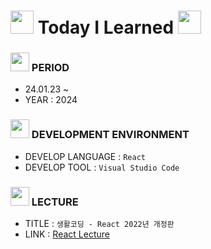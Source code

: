 # <img src = "https://cdn-icons-png.flaticon.com/128/6119/6119010.png" width = "37" height = "37"> Today I Learned <img src = "https://cdn-icons-png.flaticon.com/128/6119/6119010.png" width = "37" height = "37" >

### <img src = "https://cdn-icons-png.flaticon.com/128/4341/4341050.png" width = "30" height = "30" > PERIOD 
- 24.01.23 ~
- YEAR : 2024

### <img src = "https://cdn-icons-png.flaticon.com/128/4341/4341102.png" width = "30" height = "30"> DEVELOPMENT ENVIRONMENT
- DEVELOP LANGUAGE :  ` React `
- DEVELOP TOOL : ` Visual Studio Code ` 

### <img src = "https://cdn-icons-png.flaticon.com/128/4341/4341053.png" width = "30" heigth = "30"> LECTURE
- TITLE : ` 생활코딩 - React 2022년 개정판 `
- LINK : [React Lecture](https://bit.ly/EGOING_React_LECTURE)
